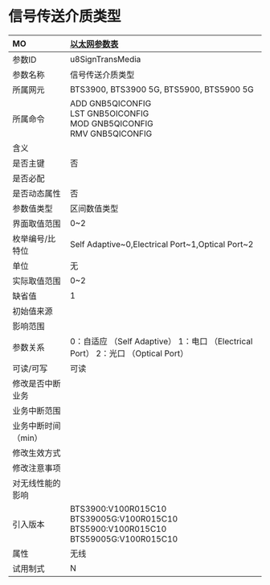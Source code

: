 # 信号传送介质类型<table><thread><tr><th align = "left">MO</th><th align = "left"><a href = "index.html#信号传送介质类型-3">以太网参数表</a></td></tr></thread><tbody><tr><td>参数ID</td><td>u8SignTransMedia</td></tr><tr><td>参数名称</td><td>信号传送介质类型</td></tr><tr><td>所属网元</td><td>BTS3900, BTS3900 5G, BTS5900, BTS5900 5G</td></tr><tr><td>所属命令</td><td>ADD GNB5QICONFIG<br>LST GNB5OICONFIG<br>MOD GNB5QICONFIG<br>RMV GNB5QICONFIG</td></tr><tr><td>含义</td><td></td></tr><tr><td>是否主键</td><td>否</td></tr><tr><td>是否必配</td><td></td></tr><tr><td>是否动态属性</td><td>否</td></tr><tr><td>参数值类型</td><td>区间数值类型</td></tr><tr><td>界面取值范围</td><td>0~2</td></tr><tr><td>枚举编号/比特位</td><td>Self Adaptive~0,Electrical Port~1,Optical Port~2</td></tr><tr><td>单位</td><td>无</td></tr><tr><td>实际取值范围</td><td>0~2</td></tr><tr><td>缺省值</td><td>1</td></tr><tr><td>初始值来源</td><td></td></tr><tr><td>影响范围</td><td></td></tr><tr><td>参数关系</td><td>0：自适应 （Self Adaptive）
1：电口 （Electrical Port）
2：光口 （Optical Port）</td></tr><tr><td>可读/可写</td><td>可读</td></tr><tr><td>修改是否中断业务</td><td></td></tr><tr><td>业务中断范围</td><td></td></tr><tr><td>业务中断时间（min）</td><td></td></tr><tr><td>修改生效方式</td><td></td></tr><tr><td>修改注意事项</td><td></td></tr><tr><td>对无线性能的影响</td><td></td></tr><tr><td>引入版本</td><td>BTS3900:V100R015C10<br>BTS39005G:V100R015C10<br>BTS5900:V100R015C10<br>BTS59005G:V100R015C10</td></tr><tr><td>属性</td><td>无线</td></tr><tr><td>试用制式</td><td>N</td></tr></tbody></table>